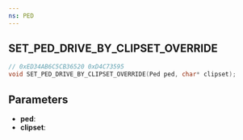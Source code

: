 ```yaml
---
ns: PED
---
```

## SET_PED_DRIVE_BY_CLIPSET_OVERRIDE

```c
// 0xED34AB6C5CB36520 0xD4C73595
void SET_PED_DRIVE_BY_CLIPSET_OVERRIDE(Ped ped, char* clipset);
```


## Parameters
* **ped**: 
* **clipset**: 

